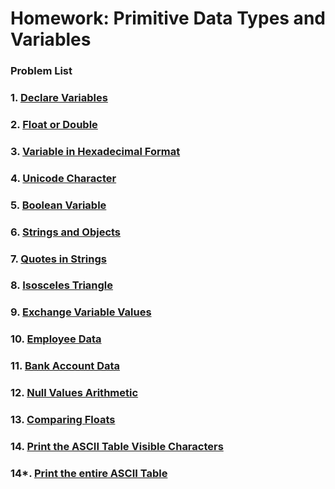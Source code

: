 Homework: Primitive Data Types and Variables
============================================

### Problem List

### 1.	[Declare Variables](https://github.com/petyakostova/Telerik-Academy/tree/master/C%23/C%23%201/2.%20PrimitiveDataTypesVariables-Homework/Declare-Variables)

### 2.	[Float or Double](https://github.com/petyakostova/Telerik-Academy/tree/master/C%23/C%23%201/2.%20PrimitiveDataTypesVariables-Homework/Float-Or-Double)

### 3.	[Variable in Hexadecimal Format](https://github.com/petyakostova/Telerik-Academy/tree/master/C%23/C%23%201/2.%20PrimitiveDataTypesVariables-Homework/Variable-In-Hexa-Format)

### 4.	[Unicode Character](https://github.com/petyakostova/Telerik-Academy/tree/master/C%23/C%23%201/2.%20PrimitiveDataTypesVariables-Homework/Unicode-Character)

### 5.	[Boolean Variable](https://github.com/petyakostova/Telerik-Academy/tree/master/C%23/C%23%201/2.%20PrimitiveDataTypesVariables-Homework/Boolean-Variable)

### 6.	[Strings and Objects](https://github.com/petyakostova/Telerik-Academy/tree/master/C%23/C%23%201/2.%20PrimitiveDataTypesVariables-Homework/Strings-And-Objects)

### 7.	[Quotes in Strings](https://github.com/petyakostova/Telerik-Academy/tree/master/C%23/C%23%201/2.%20PrimitiveDataTypesVariables-Homework/Quotes-In-Strings)

### 8.	[Isosceles Triangle](https://github.com/petyakostova/Telerik-Academy/tree/master/C%23/C%23%201/2.%20PrimitiveDataTypesVariables-Homework/Isosceles-Triangle)

### 9.	[Exchange Variable Values](https://github.com/petyakostova/Telerik-Academy/tree/master/C%23/C%23%201/2.%20PrimitiveDataTypesVariables-Homework/Exchange-Variable-Values)

### 10.	[Employee Data](https://github.com/petyakostova/Telerik-Academy/tree/master/C%23/C%23%201/2.%20PrimitiveDataTypesVariables-Homework/Employee-Data)

### 11.	[Bank Account Data](https://github.com/petyakostova/Telerik-Academy/tree/master/C%23/C%23%201/2.%20PrimitiveDataTypesVariables-Homework/Bank-Account-Data)

### 12.	[Null Values Arithmetic](https://github.com/petyakostova/Telerik-Academy/tree/master/C%23/C%23%201/2.%20PrimitiveDataTypesVariables-Homework/Null-Values-Arithmetic)

### 13.	[Comparing Floats](https://github.com/petyakostova/Telerik-Academy/tree/master/C%23/C%23%201/2.%20PrimitiveDataTypesVariables-Homework/Comparing-Floats)
    
### 14.	[Print the ASCII Table Visible Characters](https://github.com/petyakostova/Telerik-Academy/tree/master/C%23/C%23%201/2.%20PrimitiveDataTypesVariables-Homework/Print-ASCII-Visible-Characters)
    
### 14*.	[Print the entire ASCII Table ](https://github.com/petyakostova/Telerik-Academy/tree/master/C%23/C%23%201/2.%20PrimitiveDataTypesVariables-Homework/Print-The-ASCII-Table)